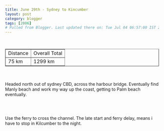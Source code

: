 ```yaml
---
title: June 29th - Sydney to Kincumber
layout: post
category: blogger
tags: [2006]
# Pulled from Blogger. Last updated there on: Tue Jul 04 06:57:00 IST 2006
---
```

<TABLE BORDER="1"><TR><TD>Distance</TD><TD>Overall Total</TD></TR><br /><TR><TD>75 km</TD><TD>1299 km</TD></TR></TABLE><br /><br />Headed north out of sydney CBD, across the harbour bridge. Eventually find Manly beach and work my way up the coast, getting to Palm beach eventually.<br /><br /><a onblur="try {parent.deselectBloggerImageGracefully();} catch(e) {}" href="http://photos1.blogger.com/blogger/916/2956/1600/IMG_1215.jpg"><img style="display:block; margin:0px auto 10px; text-align:center;cursor:pointer; cursor:hand;" src="http://photos1.blogger.com/blogger/916/2956/320/IMG_1215.jpg" border="0" alt="" /></a><br /><br />Use the ferry to cross the channel. The late start and ferry delay, means i have to stop in Kilcumber to the night.
